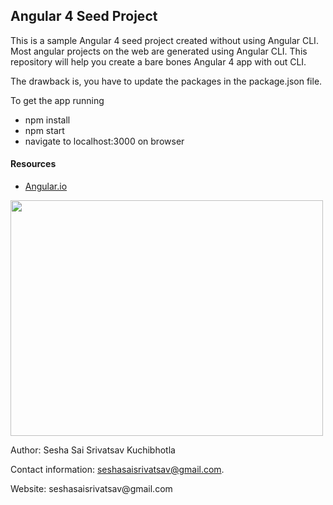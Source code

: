 ## Angular 4 Seed Project

This is a sample Angular 4 seed project created without using Angular CLI. Most angular projects on the web are generated using Angular CLI. This repository will help you create a bare bones Angular 4 app with out CLI.

The drawback is, you have to update the packages in the package.json file.

To get the app running

<ul style="list-style-type:disc">
  <li>npm install</li>
  <li>npm start</li>
  <li>navigate to localhost:3000 on browser</li>
</ul>


<h4>Resources</h4>
<ul style="list-style-type:disc">
  <li><a href=https://angular.io/guide/quickstart>Angular.io</a></li>
</ul>


<img src="https://angular.io/assets/images/logos/angular/angular.svg"  width="500" height="377">

<div class="container">
<footer>
  <p>Author: Sesha Sai Srivatsav Kuchibhotla</p>
  <p>Contact information: <a href="mailto:seshasaisrivatsav@gmail.com">
  seshasaisrivatsav@gmail.com</a>.</p>
  <p>Website: seshasaisrivatsav@gmail.com<p>
</footer>
</div>

